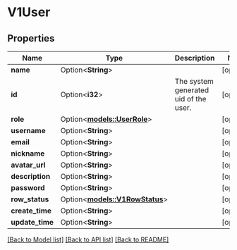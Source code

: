 # V1User

## Properties

Name | Type | Description | Notes
------------ | ------------- | ------------- | -------------
**name** | Option<**String**> |  | [optional]
**id** | Option<**i32**> | The system generated uid of the user. | [optional]
**role** | Option<[**models::UserRole**](UserRole.md)> |  | [optional]
**username** | Option<**String**> |  | [optional]
**email** | Option<**String**> |  | [optional]
**nickname** | Option<**String**> |  | [optional]
**avatar_url** | Option<**String**> |  | [optional]
**description** | Option<**String**> |  | [optional]
**password** | Option<**String**> |  | [optional]
**row_status** | Option<[**models::V1RowStatus**](v1RowStatus.md)> |  | [optional]
**create_time** | Option<**String**> |  | [optional]
**update_time** | Option<**String**> |  | [optional]

[[Back to Model list]](../README.md#documentation-for-models) [[Back to API list]](../README.md#documentation-for-api-endpoints) [[Back to README]](../README.md)


